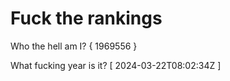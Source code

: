 # Fuck the rankings

Who the hell am I?
{ 1969556 }

What fucking year is it?
[ 2024-03-22T08:02:34Z ]
